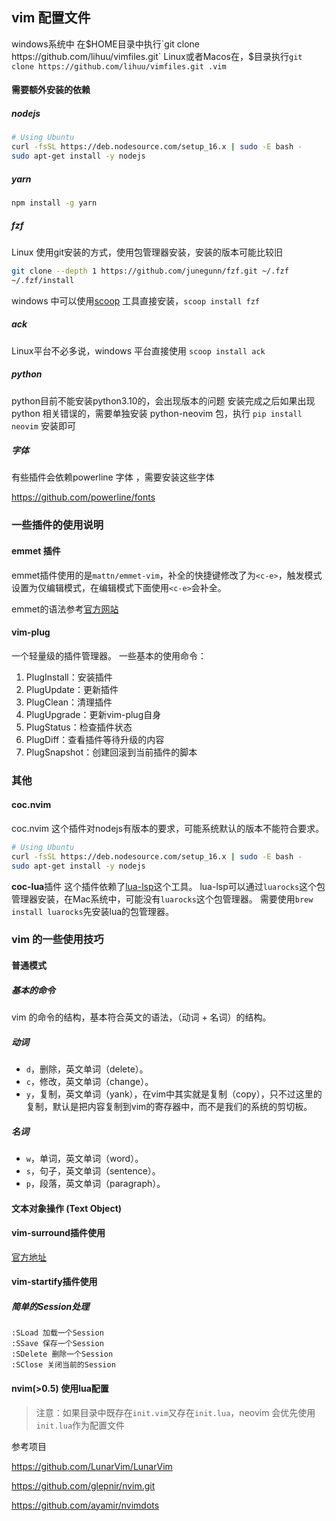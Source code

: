 
## vim 配置文件

windows系统中
在$HOME目录中执行`git clone https://github.com/lihuu/vimfiles.git`
Linux或者Macos在，$目录执行`git clone https://github.com/lihuu/vimfiles.git .vim`
####  需要额外安装的依赖
#####  nodejs

```bash
# Using Ubuntu
curl -fsSL https://deb.nodesource.com/setup_16.x | sudo -E bash -
sudo apt-get install -y nodejs
```

#####  yarn

```bash
npm install -g yarn
```

#####  fzf 
Linux 使用git安装的方式，使用包管理器安装，安装的版本可能比较旧
```bash
git clone --depth 1 https://github.com/junegunn/fzf.git ~/.fzf
~/.fzf/install 
```
   windows 中可以使用[scoop](https://github.com/lukesampson/scoop/wiki/Quick-Start)    工具直接安装，`scoop install fzf`

##### ack

Linux平台不必多说，windows 平台直接使用 `scoop install ack`

##### python
python目前不能安装python3.10的，会出现版本的问题
安装完成之后如果出现 python 相关错误的，需要单独安装 python-neovim 包，执行
`pip install neovim` 安装即可

##### 字体
有些插件会依赖powerline 字体 ，需要安装这些字体

https://github.com/powerline/fonts

###  一些插件的使用说明
#### emmet 插件
emmet插件使用的是`mattn/emmet-vim`，补全的快捷键修改了为`<c-e>`，触发模式设置为仅编辑模式，在编辑模式下面使用`<c-e>`会补全。

emmet的语法参考[官方网站](https://emmet.io/)

#### vim-plug
一个轻量级的插件管理器。
一些基本的使用命令：
1. PlugInstall：安装插件
2. PlugUpdate：更新插件
3. PlugClean：清理插件
4. PlugUpgrade：更新vim-plug自身
5. PlugStatus：检查插件状态
6. PlugDiff：查看插件等待升级的内容
7. PlugSnapshot：创建回滚到当前插件的脚本
### 其他
#### coc.nvim
coc.nvim 这个插件对nodejs有版本的要求，可能系统默认的版本不能符合要求。
```bash
# Using Ubuntu
curl -fsSL https://deb.nodesource.com/setup_16.x | sudo -E bash -
sudo apt-get install -y nodejs
```

**coc-lua**插件
这个插件依赖了[lua-lsp](https://github.com/Alloyed/lua-lsp)这个工具。
lua-lsp可以通过`luarocks`这个包管理器安装，在Mac系统中，可能没有`luarocks`这个包管理器。
需要使用`brew install luarocks`先安装lua的包管理器。

### vim 的一些使用技巧

#### 普通模式

##### 基本的命令
vim 的命令的结构，基本符合英文的语法，（动词 + 名词）的结构。

##### 动词

* `d`，删除，英文单词（delete）。
* `c`，修改，英文单词（change）。
* `y`，复制，英文单词（yank），在vim中其实就是复制（copy），只不过这里的复制，默认是把内容复制到vim的寄存器中，而不是我们的系统的剪切板。

##### 名词
* `w`，单词，英文单词（word）。
* `s`，句子，英文单词（sentence）。
* `p`，段落，英文单词（paragraph）。

#### 文本对象操作 (Text Object)

#### vim-surround插件使用
[官方地址](https://github.com/tpope/vim-surround)

#### vim-startify插件使用
##### 简单的Session处理

```vim   
:SLoad 加载一个Session
:SSave 保存一个Session
:SDelete 删除一个Session
:SClose 关闭当前的Session
```

#### nvim(>0.5) 使用lua配置

> 注意：如果目录中既存在`init.vim`又存在`init.lua`，neovim 会优先使用 `init.lua`作为配置文件

参考项目

https://github.com/LunarVim/LunarVim

https://github.com/glepnir/nvim.git

https://github.com/ayamir/nvimdots

